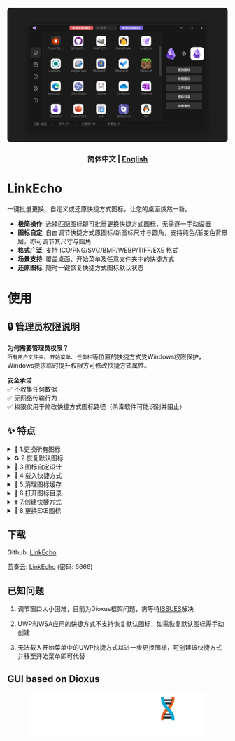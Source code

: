 ![image](screenshots/app.png)

<h3 align="center"> 简体中文 | <a href='./README-en.md'>English</a></h3>

# LinkEcho

一键批量更换、自定义或还原快捷方式图标，让您的桌面焕然一新。

- **极简操作**: 选择匹配图标即可批量更换快捷方式图标，无需逐一手动设置  
- **图标自定**: 自由调节快捷方式原图标/新图标尺寸与圆角，支持纯色/渐变色背景层，亦可调节其尺寸与圆角
- **格式广泛**: 支持 ICO/PNG/SVG/BMP/WEBP/TIFF/EXE 格式
- **场景支持**: 覆盖桌面、开始菜单及任意文件夹中的快捷方式  
- **还原图标**: 随时一键恢复快捷方式图标默认状态

# 使用

## 🔒 管理员权限说明

**为何需要管理员权限？**  
`所有用户文件夹`、`开始菜单`、`任务栏`等位置的快捷方式受Windows权限保护，Windows要求临时提升权限方可修改快捷方式属性。

**安全承诺**  
✅ 不收集任何数据  
✅ 无网络传输行为  
✅ 权限仅用于修改快捷方式图标路径（杀毒软件可能识别并阻止）

## ✨ 特点

<details>
<summary>📝 1.更换所有图标</summary>

#### 图标匹配规则
- **格式支持**：`ICO`、`PNG`、`SVG`、`BMP`、`WEBP`、`TIFF`、`EXE`
- **智能匹配**：图标文件需满足以下条件之一：
  ```bash
  # 精确匹配（最高优先级）
  快捷方式名 = "Visual Studio" → 图标名 = "Visual Studio.png"
  
  # 包含匹配（次要优先级）
  快捷方式名 = "Chrome" → 图标名 = "Chrome Beta.ico"
  快捷方式名 = "Chrome Canary" → 图标名 = "Chrome"
  ```

> **⚠️UWP/WSA 应用限制**：
>  ```diff
>  - 更换后无法通过本工具恢复默认图标   
>  + 恢复方法：需手动删除快捷方式并重新创建
>  ```

![Change All](screenshots/change_all.gif)
</details>


<details>
<summary>♻️ 2.恢复默认图标</summary>

- **普通快捷方式**：通过「恢复图标」按钮恢复 或「恢复所有图标」按钮一键恢复
- **UWP/WSA 快捷方式**：需手动重建快捷方式（工具界面 -「创建应用快捷方式」 - 创建指定快捷方式）

![Restore All](screenshots/restore_all.gif)
</details>


<details>
<summary>🎨 3.图标自定设计</summary>

#### 一、快捷方式图标自定义
##### 操作路径:
```bash
主界面 → 快捷方式 → "图标自定"
工具界面 → "选择快捷方式或图标"
```

##### 调节项：  
- **图标尺寸**：0~100%
- **图标圆角**：0~128px  
- **背景层**：
  - 支持 CSS 颜色语法（HEX/RGB/HSL/linear-gradient）[渐变色学习](https://www.runoob.com/cssref/func-linear-gradient.html)
  - 支持调节背景层大小及圆角
  ```css
  /* 纯色示例 */
  background: #FFFFFF;
  background: rgb(255, 255, 255);

  /* 渐变示例 */
  <!-- 黑色 -->
  background: linear-gradient(45deg, #262626 40%, #444444);
  <!-- 浅蓝色 -->
  background: linear-gradient(to top, #83a4d4 10%, #b6fbff);
  ```

#### 二、独立图标创作与保存  
##### 操作路径：`工具界面` → `选择快捷方式或图标`

##### 图标格式：`ICO`、`PNG`、`SVG`、`BMP`、`WEBP`、`TIFF`、`EXE`

#### 保存路径：`工具界面` → `打开转换图标目录`

![Customize Icon](screenshots/customize_icon.gif)
</details>


<details>
<summary>📁 4.载入快捷方式</summary>

- 支持载入桌面、开始菜单或其他文件夹中的快捷方式
- 谨慎更换开始菜单快捷方式图标，如需更换请备份快捷方式

</details>


<details>
<summary>🧹 5.清理图标缓存</summary>

- 清理系统图标缓存，刷新图标
- 系统磁盘清理：`Win+R` → `cleanmgr` → `C盘` → `缩略图` → `确认`

</details>


<details>
<summary>📂 6.打开图标目录</summary>

- 存放自定义图标，以及更换快捷方式图标为非.ico的图标时，目标图标转化为.ico的图标

</details>


<details>
<summary>➕ 7.创建快捷方式</summary>

- 打开系统应用快捷方式目录
- 支持创建UWP、APP等快捷方式

</details>


<details>
<summary>🧪 8.更换EXE图标</summary>

- ⚠️目前为实验室功能，可更换.exe程序图标，但可能破坏程序清单导致程序异常，谨慎使用

</details>


## 下载

Github: [LinkEcho](https://github.com/iKineticate/LinkEcho/releases)

蓝奏云: [LinkEcho]() (密码: 6666)


## 已知问题
1. 调节窗口大小困难，目前为Dioxus框架问题，需等待[ISSUES](https://github.com/DioxusLabs/dioxus/issues/3128)解决

2. UWP和WSA应用的快捷方式不支持恢复默认图标，如需恢复默认图标需手动创建

3. 无法载入开始菜单中的UWP快捷方式以进一步更换图标，可创建该快捷方式并移至开始菜单即可代替


## GUI based on Dioxus

<p>
    <p align="center" >
      <img src="https://raw.githubusercontent.com/DioxusLabs/dioxus/8b4ccb7817a98379eff2f348f55bbd84f9f12ea3/notes/splash-header-darkmode.svg" style="width: 80%; height: auto;">
      <br>
    </p>
</p>